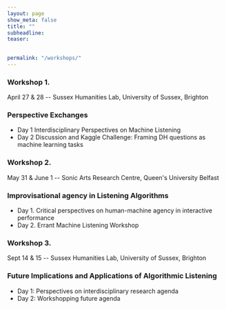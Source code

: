 ```yaml
---
layout: page
show_meta: false
title: ""
subheadline: 
teaser: 

 
permalink: "/workshops/"
---
```


### Workshop 1. 
April 27 \& 28 -- Sussex Humanities Lab, University of Sussex, Brighton
### Perspective Exchanges 
+ Day 1 Interdisciplinary Perspectives on Machine Listening 
+ Day 2 Discussion and Kaggle Challenge: Framing DH questions as machine learning tasks

### Workshop 2. 
May 31 \& June 1 -- Sonic Arts Research Centre, Queen's University Belfast
### Improvisational agency in Listening Algorithms
+ Day 1. Critical perspectives on human-machine agency  in interactive performance
+ Day 2. Errant Machine Listening Workshop

### Workshop 3. 
Sept 14 \& 15 -- Sussex Humanities Lab, University of Sussex, Brighton
### Future Implications and Applications of Algorithmic Listening
+ Day 1: Perspectives on interdisciplinary research agenda
+ Day 2: Workshopping future agenda

      

    

